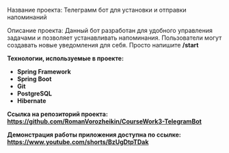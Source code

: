 Название проекта: Телеграмм бот для установки и отправки напоминаний

Описание проекта: Данный бот разработан для удобного управления задачами и позволяет устанавливать напоминания. Пользователи могут создавать новые уведомления для себя. Просто напишите <b>/start<b>

Технологии, используемые в проекте: <ul> <li>Spring Framework</li> <li>Spring Boot</li> <li>Git</li> <li>PostgreSQL</li> <li>Hibernate</li> </ul>

Ссылка на репозиторий проекта: https://github.com/RomanVorozheikin/CourseWork3-TelegramBot

Демонстрация работы приложения доступна по ссылке: https://www.youtube.com/shorts/BzUgDtpTDak
